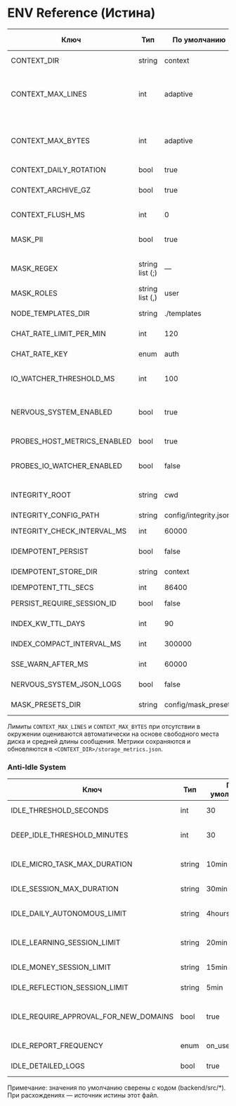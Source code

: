 <!-- neira:meta
id: NEI-20250915-adaptive-storage-env-docs
intent: docs
summary: Обновлено описание CONTEXT_MAX_LINES/CONTEXT_MAX_BYTES: адаптивные лимиты со storage_metrics.json.
-->

# ENV Reference (Истина)

| Ключ | Тип | По умолчанию | Где используется | Влияние |
|---|---|---|---|---|
| CONTEXT_DIR | string | context | backend context storage | База для истории чатов |
| CONTEXT_MAX_LINES | int | adaptive | storage trim | Ограничение строк (автоподбор, можно переопределить) |
| CONTEXT_MAX_BYTES | int | adaptive | storage trim | Ограничение размера файла (автоподбор, можно переопределить) |
| CONTEXT_DAILY_ROTATION | bool | true | storage rotation | Ротация по дням |
| CONTEXT_ARCHIVE_GZ | bool | true | storage rotation | Архивирование .gz прошлых дней |
| CONTEXT_FLUSH_MS | int | 0 | storage buffering | Буферизованная запись, 0=выкл |
| MASK_PII | bool | true | storage masking | Маскирование PII по умолчанию |
| MASK_REGEX | string list (;) | — | storage masking | Кастомные regex для маскирования |
| MASK_ROLES | string list (,) | user | storage masking | Роли для маскирования |
| NODE_TEMPLATES_DIR | string | ./templates | backend init | Каталог шаблонов узлов |
| CHAT_RATE_LIMIT_PER_MIN | int | 120 | hub rate limit | Лимит запросов в минуту |
| CHAT_RATE_KEY | enum | auth | hub rate limit | Ключ лимита: auth/chat/session |
| IO_WATCHER_THRESHOLD_MS | int | 100 | nervous probes | Порог латентности для проб |
| NERVOUS_SYSTEM_ENABLED | bool | true | metrics/init | Включить /metrics и «нервную» подсистему |
| PROBES_HOST_METRICS_ENABLED | bool | true | nervous probes | Включить сбор хост‑метрик |
| PROBES_IO_WATCHER_ENABLED | bool | false | nervous probes | Включить наблюдатель ввода/вывода |
| INTEGRITY_ROOT | string | cwd | immune/integrity | Корень для конфигов интегрити |
| INTEGRITY_CONFIG_PATH | string | config/integrity.json | immune/integrity | Путь к конфигу |
| INTEGRITY_CHECK_INTERVAL_MS | int | 60000 | immune/integrity | Интервал проверки |
| IDEMPOTENT_PERSIST | bool | false | hub idempotency | Персистентный idempotent‑кэш |
| IDEMPOTENT_STORE_DIR | string | context | idem store | Каталог файла кэша |
| IDEMPOTENT_TTL_SECS | int | 86400 | idem store | TTL ответов |
| PERSIST_REQUIRE_SESSION_ID | bool | false | hub policies | Запрет persist без session_id |
| INDEX_KW_TTL_DAYS | int | 90 | index compaction | TTL ключевых слов в index.json |
| INDEX_COMPACT_INTERVAL_MS | int | 300000 | compaction job | Интервал фоновой чистки |
| SSE_WARN_AFTER_MS | int | 60000 | SSE | Варнинг при долгом стриме |
| NERVOUS_SYSTEM_JSON_LOGS | bool | false | logging | JSON‑логи включить |
| MASK_PRESETS_DIR | string | config/mask_presets | masking | Каталог пресетов масок |

Лимиты `CONTEXT_MAX_LINES` и `CONTEXT_MAX_BYTES` при отсутствии в окружении
оцениваются автоматически на основе свободного места диска и средней длины
сообщения. Метрики сохраняются и обновляются в `<CONTEXT_DIR>/storage_metrics.json`.

### Anti‑Idle System
| Ключ | Тип | По умолчанию | Где используется | Влияние |
|---|---|---|---|---|
| IDLE_THRESHOLD_SECONDS | int | 30 | idle detection | Порог простоя (сек) |
| DEEP_IDLE_THRESHOLD_MINUTES | int | 30 | idle detection | Глубокий простой (мин) |
| IDLE_MICRO_TASK_MAX_DURATION | string | 10min | anti-idle limits | Максимум одной микрозадачи |
| IDLE_SESSION_MAX_DURATION | string | 30min | anti-idle limits | Максимум одной сессии |
| IDLE_DAILY_AUTONOMOUS_LIMIT | string | 4hours | anti-idle limits | Дневной лимит автономии |
| IDLE_LEARNING_SESSION_LIMIT | string | 20min | learning | Лимит учебной сессии |
| IDLE_MONEY_SESSION_LIMIT | string | 15min | income | Лимит «заработка» |
| IDLE_REFLECTION_SESSION_LIMIT | string | 5min | reflection | Лимит размышлений |
| IDLE_REQUIRE_APPROVAL_FOR_NEW_DOMAINS | bool | true | safety | Одобрение новых доменов задач |
| IDLE_REPORT_FREQUENCY | enum | on_user_return | reporting | Частота отчётов |
| IDLE_DETAILED_LOGS | bool | true | reporting | Детальные логи |

Примечание: значения по умолчанию сверены с кодом (backend/src/*). При расхождениях — источник истины этот файл.
